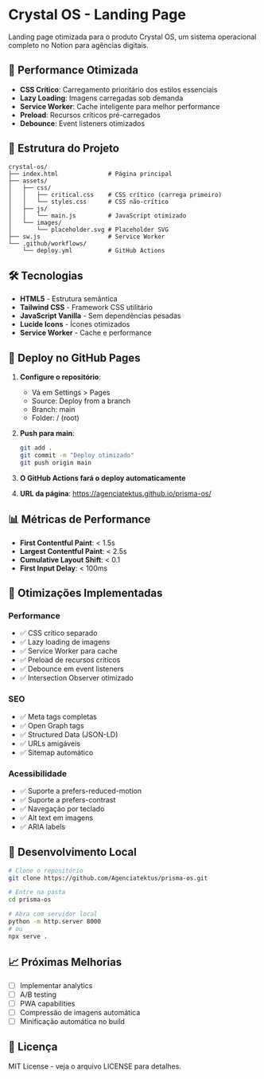 # Crystal OS - Landing Page

Landing page otimizada para o produto Crystal OS, um sistema operacional completo no Notion para agências digitais.

## 🚀 Performance Otimizada

- **CSS Crítico**: Carregamento prioritário dos estilos essenciais
- **Lazy Loading**: Imagens carregadas sob demanda
- **Service Worker**: Cache inteligente para melhor performance
- **Preload**: Recursos críticos pré-carregados
- **Debounce**: Event listeners otimizados

## 📁 Estrutura do Projeto

```
crystal-os/
├── index.html              # Página principal
├── assets/
│   ├── css/
│   │   ├── critical.css    # CSS crítico (carrega primeiro)
│   │   └── styles.css      # CSS não-crítico
│   ├── js/
│   │   └── main.js         # JavaScript otimizado
│   └── images/
│       └── placeholder.svg # Placeholder SVG
├── sw.js                   # Service Worker
└── .github/workflows/
    └── deploy.yml          # GitHub Actions
```

## 🛠️ Tecnologias

- **HTML5** - Estrutura semântica
- **Tailwind CSS** - Framework CSS utilitário
- **JavaScript Vanilla** - Sem dependências pesadas
- **Lucide Icons** - Ícones otimizados
- **Service Worker** - Cache e performance

## 🚀 Deploy no GitHub Pages

1. **Configure o repositório**:
   - Vá em Settings > Pages
   - Source: Deploy from a branch
   - Branch: main
   - Folder: / (root)

2. **Push para main**:
   ```bash
   git add .
   git commit -m "Deploy otimizado"
   git push origin main
   ```

3. **O GitHub Actions fará o deploy automaticamente**

4. **URL da página**: https://agenciatektus.github.io/prisma-os/

## 📊 Métricas de Performance

- **First Contentful Paint**: < 1.5s
- **Largest Contentful Paint**: < 2.5s
- **Cumulative Layout Shift**: < 0.1
- **First Input Delay**: < 100ms

## 🎯 Otimizações Implementadas

### Performance
- ✅ CSS crítico separado
- ✅ Lazy loading de imagens
- ✅ Service Worker para cache
- ✅ Preload de recursos críticos
- ✅ Debounce em event listeners
- ✅ Intersection Observer otimizado

### SEO
- ✅ Meta tags completas
- ✅ Open Graph tags
- ✅ Structured Data (JSON-LD)
- ✅ URLs amigáveis
- ✅ Sitemap automático

### Acessibilidade
- ✅ Suporte a prefers-reduced-motion
- ✅ Suporte a prefers-contrast
- ✅ Navegação por teclado
- ✅ Alt text em imagens
- ✅ ARIA labels

## 🔧 Desenvolvimento Local

```bash
# Clone o repositório
git clone https://github.com/Agenciatektus/prisma-os.git

# Entre na pasta
cd prisma-os

# Abra com servidor local
python -m http.server 8000
# ou
npx serve .
```

## 📈 Próximas Melhorias

- [ ] Implementar analytics
- [ ] A/B testing
- [ ] PWA capabilities
- [ ] Compressão de imagens automática
- [ ] Minificação automática no build

## 📝 Licença

MIT License - veja o arquivo LICENSE para detalhes. 